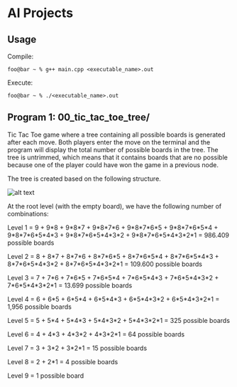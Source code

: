# AI Projects
 
## Usage
Compile:
```console
foo@bar ~ % g++ main.cpp <executable_name>.out
```
Execute:
```console
foo@bar ~ % ./<executable_name>.out
```

## Program 1: 00_tic_tac_toe_tree/
Tic Tac Toe game where a tree containing all possible boards is generated after each move. Both players enter the move on the terminal and the program will display the total number of possible boards in the tree. The tree is untrimmed, which means that it contains boards that are no possible because one of the player could have won the game in a previous node.

The tree is created based on the following structure.

![alt text](https://external-content.duckduckgo.com/iu/?u=https%3A%2F%2F1.bp.blogspot.com%2F-LsJinVrVFz8%2FWHoAy4WBz_I%2FAAAAAAAA6qY%2FoKyq9vlydMAH27zxhIlMxMfHCf5B0n8tQCLcB%2Fs1600%2FOXO-search-tree.jpg&f=1&nofb=1)

At the root level (with the empty board), we have the following number of combinations:

Level 1 = 9 + 9\*8 + 9\*8\*7 + 9\*8\*7\*6 + 9\*8\*7\*6\*5 + 9\*8\*7\*6\*5\*4 + 9\*8\*7\*6\*5\*4\*3 + 9\*8\*7\*6\*5\*4\*3\*2 + 9\*8\*7\*6\*5\*4\*3\*2\*1 = 986.409 possible boards

Level 2 = 8 + 8\*7 + 8\*7\*6 + 8\*7\*6\*5 + 8\*7\*6\*5\*4 + 8\*7\*6\*5\*4\*3 + 8\*7\*6\*5\*4\*3\*2 + 8\*7\*6\*5\*4\*3\*2\*1 = 109.600 possible boards

Level 3 = 7 + 7\*6 + 7\*6\*5 + 7\*6\*5\*4 + 7\*6\*5\*4\*3 + 7\*6\*5\*4\*3\*2 + 7\*6\*5\*4\*3\*2\*1 = 13.699 possible boards

Level 4 = 6 + 6\*5 + 6\*5\*4 + 6\*5\*4\*3 + 6\*5\*4\*3\*2 + 6\*5\*4\*3\*2\*1 = 1,956 possible boards

Level 5 = 5 + 5\*4 + 5\*4\*3 + 5\*4\*3\*2 + 5\*4\*3\*2\*1 = 325 possible boards

Level 6 = 4 + 4\*3 + 4\*3\*2 + 4\*3\*2\*1 = 64 possible boards

Level 7 = 3 + 3\*2 + 3\*2\*1 = 15 possible boards

Level 8 = 2 + 2\*1 = 4 possible boards

Level 9 = 1 possible board
